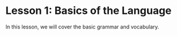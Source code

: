 # Lesson 1: Basics of the Language

In this lesson, we will cover the basic grammar and vocabulary.
